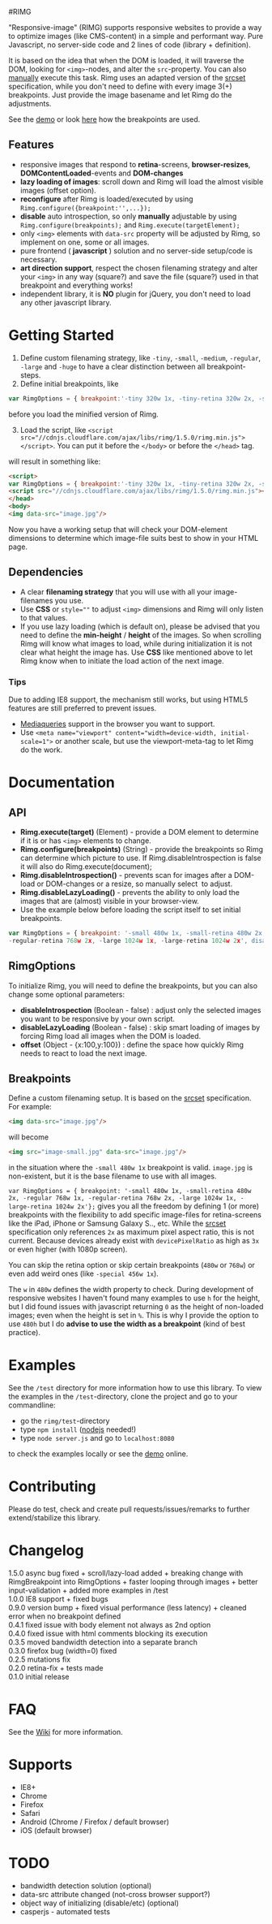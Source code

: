 #RIMG

"Responsive-image" (RIMG) supports responsive websites to provide a way to optimize images (like CMS-content) in a simple and performant way. Pure Javascript, no server-side code and 2 lines of code (library + definition).

It is based on the idea that when the DOM is loaded, it will traverse the DOM, looking for ```<img>```-nodes, and alter the ```src```-property. You can also [manually](https://github.com/joeyvandijk/rimg/tree/master#api) execute this task.
Rimg uses an adapted version of the [srcset](http://www.w3.org/html/wg/drafts/srcset/w3c-srcset/) specification, while you don't need to define with every image 3(+) breakpoints. Just provide the image basename and let Rimg do the adjustments.

See the [demo](http://joeyvandijk.github.io/rimg) or look [here](https://github.com/joeyvandijk/rimg/tree/master#breakpoints) how the breakpoints are used.

## Features
* responsive images that respond to **retina**-screens, **browser-resizes**, **DOMContentLoaded**-events and **DOM-changes**
* **lazy loading of images**: scroll down and Rimg will load the almost visible images (offset option).
* **reconfigure** after Rimg is loaded/executed by using ```Rimg.configure({breakpoint:'',...});```
* **disable** auto introspection, so only **manually** adjustable by using ```Rimg.configure(breakpoints);``` and ```Rimg.execute(targetElement);```
* only ```<img>``` elements with ```data-src``` property will be adjusted by Rimg, so implement on one, some or all images.
* pure frontend ( **javascript** ) solution and no server-side setup/code is necessary.
* **art direction support**, respect the chosen filenaming strategy and alter your ```<img>``` in any way (square?) and save the file (square?) used in that breakpoint and everything works!
* independent library, it is **NO** plugin for jQuery, you don't need to load any other javascript library.

# Getting Started
1. Define custom filenaming strategy, like `-tiny`, `-small`, `-medium`, `-regular`, `-large` and `-huge` to have a clear distinction between all breakpoint-steps.
2. Define initial breakpoints, like
```javascript
var RimgOptions = { breakpoint:'-tiny 320w 1x, -tiny-retina 320w 2x, -small 480w 1x, -s.mall-retina 480w 2x, -medium 600w 1x, -medium-retina 600w 2x, -regular 768w 1x, -regular-retina 768w 2x, -large 1024w 1x, -large-retina 1024w 2x, -huge w 1x'};
```
before you load the minified version of Rimg.

3. Load the script, like ```<script src="//cdnjs.cloudflare.com/ajax/libs/rimg/1.5.0/rimg.min.js"></script>```. You can put it before the ```</body>``` or before the ```</head>``` tag.

will result in something like:

```html
<script>
var RimgOptions = { breakpoint:'-tiny 320w 1x, -tiny-retina 320w 2x, -small 480w 1x, -small-retina 480w 2x, -medium 600w 1x, -medium-retina 600w 2x, -regular 768w 1x, -regular-retina 768w 2x, -large 1024w 1x, -large-retina 1024w 2x, -huge w 1x'};</script>
<script src="//cdnjs.cloudflare.com/ajax/libs/rimg/1.5.0/rimg.min.js"></script>
</head>
<body>
<img data-src="image.jpg"/>
```

Now you have a working setup that will check your DOM-element dimensions to determine which image-file suits best to show in your HTML page.

## Dependencies
* A clear **filenaming strategy** that you will use with all your image-filenames you use.
* Use **CSS** or ```style=""``` to adjust ```<img>``` dimensions and Rimg will only listen to that values.
* If you use lazy loading (which is default on), please be advised that you need to define the **min-height** / **height** of the images. So when scrolling Rimg will know what images to load, while during initialization it is not clear what height the image has. Use **CSS** like mentioned above to let Rimg know when to initiate the load action of the next image.

### Tips
Due to adding IE8 support, the mechanism still works, but using HTML5 features are still preferred to prevent issues.  

* [Mediaqueries](http://caniuse.com/#feat=css-mediaqueries) support in the browser you want to support.  
* Use `<meta name="viewport" content="width=device-width, initial-scale=1">` or another scale, but use the viewport-meta-tag to let Rimg do the work.



# Documentation

## API
* **Rimg.execute(target)** (Element) - provide a DOM element to determine if it is or has ```<img>``` elements to change.
* **Rimg.configure(breakpoints)** (String) - provide the breakpoints so Rimg can determine which picture to use. If Rimg.disableIntrospection is false it will also do Rimg.execute(document); 
* **Rimg.disableIntrospection()** - prevents scan for images after a DOM-load or DOM-changes or a resize, so manually select <img> to adjust.
* **Rimg.disableLazyLoading()** - prevents the ability to only load the images that are (almost) visible in your browser-view.
* Use the example below before loading the script itself to set initial breakpoints.

```javascript
var RimgOptions = { breakpoint: '-small 480w 1x, -small-retina 480w 2x, -regular 768w 1x,
-regular-retina 768w 2x, -large 1024w 1x, -large-retina 1024w 2x', disableIntrospection: false, disableScrolling: false};
```

## RimgOptions

To initialize Rimg, you will need to define the breakpoints, but you can also change some optional parameters:

* **disableIntrospection** (Boolean - false) : adjust only the selected images you want to be responsive by your own script.
* **disableLazyLoading** (Boolean - false) : skip smart loading of images by forcing Rimg load all images when the DOM is loaded.
* **offset** (Object - {x:100,y:100}) : define the space how quickly Rimg needs to react to load the next image.

## Breakpoints
Define a custom filenaming setup. It is based on the [srcset](http://www.w3.org/html/wg/drafts/srcset/w3c-srcset/) specification. For example:

```html
<img data-src="image.jpg"/>
```

will become

```html
<img src="image-small.jpg" data-src="image.jpg"/>
```

in the situation where the `-small 480w 1x` breakpoint is valid. `image.jpg` is non-existent, but it is the base filename to use with all images.

```var RimgOptions = { breakpoint: '-small 480w 1x, -small-retina 480w 2x, -regular 768w 1x, -regular-retina 768w 2x, -large 1024w 1x, -large-retina 1024w 2x'};```
gives you all the freedom by defining 1 (or more) breakpoints with the flexibility to add specific image-files for retina-screens like the iPad, iPhone or Samsung Galaxy S.., etc.
While the [srcset](http://www.w3.org/html/wg/drafts/srcset/w3c-srcset/) specification only references `2x` as maximum pixel aspect ratio, this is not current. Because devices already exist with `devicePixelRatio` as high as `3x` or even higher (with 1080p screen).

You can skip the retina option or skip certain breakpoints (`480w` or `768w`) or even add weird ones (like ```-special 456w 1x```).

The `w` in `480w` defines the width property to check. During development of responsive websites I haven't found many examples to use `h` for the height, but I did found issues with javascript returning `0` as the height of non-loaded images; even when the height is set in `%`.
This is why I provide the option to use `480h` but I do **advise to use the width as a breakpoint** (kind of best practice).



# Examples
See the ```/test``` directory for more information how to use this library.
To view the examples in the `/test`-directory, clone the project and go to your commandline:
* go the `rimg/test`-directory
* type `npm install` ([nodejs](http://nodejs.org) needed!)
* type `node server.js` and go to `localhost:8080`

to check the examples locally or see the [demo](http://joeyvandijk.github.io/rimg) online.



# Contributing
Please do test, check and create pull requests/issues/remarks to further extend/stabilize this library.



# Changelog
1.5.0 async bug fixed + scroll/lazy-load added + breaking change with RimgBreakpoint into RimgOptions + faster looping through images + better input-validation + added more examples in /test  
1.0.0 IE8 support + fixed bugs  
0.9.0 version bump + fixed visual performance (less latency) + cleaned error when no breakpoint defined  
0.4.1 fixed issue with body element not always as 2nd option  
0.4.0 fixed issue with html comments blocking its execution  
0.3.5 moved bandwidth detection into a separate branch  
0.3.0 firefox bug (width=0) fixed  
0.2.5 mutations fix  
0.2.0 retina-fix + tests made  
0.1.0 initial release



# FAQ
See the [Wiki](wiki/home) for more information.



# Supports
* IE8+
* Chrome
* Firefox
* Safari
* Android (Chrome / Firefox / default browser)
* iOS (default browser)



# TODO
* bandwidth detection solution (optional)
* data-src attribute changed (not-cross browser support?)
* object way of initializing (disable/etc) (optional)
* casperjs - automated tests